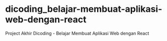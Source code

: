 # dicoding_belajar-membuat-aplikasi-web-dengan-react
Project Akhir Dicoding - Belajar Membuat Aplikasi Web dengan React
